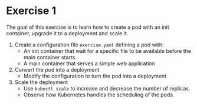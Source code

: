 # Exercise 1

The goal of this exercise is to learn how to create a pod with an init container, upgrade it to a deployment and scale it.

1. Create a configuration file `exercise.yaml` defining a pod with:
   - An init container that wait for a specific file to be available before the main container starts.
   - A main container that serves a simple web application
2. Convert the pod into a deployment
   - Modify the configuration to turn the pod into a deployment
3. Scale the deployment
   - Use `kubectl scale` to increase and decrease the number of replicas.
   - Observe how Kubernetes handles the scheduling of the pods.
